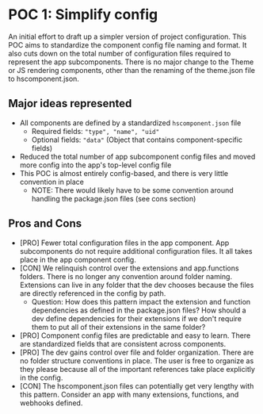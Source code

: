 # POC 1: Simplify config
An initial effort to draft up a simpler version of project configuration. This POC aims to standardize the component config file naming and format. It also cuts down on the total number of configuration files required to represent the app subcomponents. There is no major change to the Theme or JS rendering components, other than the renaming of the theme.json file to hscomponent.json.

## Major ideas represented
- All components are defined by a standardized `hscomponent.json` file
  - Required fields: `"type", "name", "uid"`
  - Optional fields: `"data"` (Object that contains component-specific fields)
- Reduced the total number of app subcomponent config files and moved more config into the app's top-level config file
- This POC is almost entirely config-based, and there is very little convention in place
  - NOTE: There would likely have to be some convention around handling the package.json files (see cons section)

## Pros and Cons
- [PRO] Fewer total configuration files in the app component. App subcomponents do not require additional configuration files. It all takes place in the app component config.
- [CON] We relinquish control over the extensions and app.functions folders. There is no longer any convention around folder naming. Extensions can live in any folder that the dev chooses because the files are directly referenced in the config by path.
  - Question: How does this pattern impact the extension and function dependencies as defined in the package.json files? How should a dev define dependencies for their extensions if we don't require them to put all of their extensions in the same folder?
- [PRO] Component config files are predictable and easy to learn. There are standardized fields that are consistent across components.
- [PRO] The dev gains control over file and folder organization. There are no folder structure conventions in place. The user is free to organize as they please because all of the important references take place explicitly in the config.
- [CON] The hscomponent.json files can potentially get very lengthy with this pattern. Consider an app with many extensions, functions, and webhooks defined.
